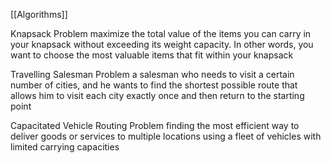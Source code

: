 [[Algorithms]]

Knapsack Problem
maximize the total value of the items you can carry in your knapsack without exceeding its weight capacity. In other words, you want to choose the most valuable items that fit within your knapsack

Travelling Salesman Problem
 a salesman who needs to visit a certain number of cities, and he wants to find the shortest possible route that allows him to visit each city exactly once and then return to the starting point

Capacitated Vehicle Routing Problem
 finding the most efficient way to deliver goods or services to multiple locations using a fleet of vehicles with limited carrying capacities
